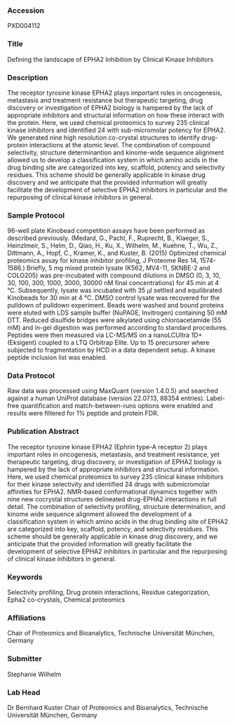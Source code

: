 ### Accession
PXD004112

### Title
Defining the landscape of EPHA2 Inhibition by Clinical Kinase Inhibitors

### Description
The receptor tyrosine kinase EPHA2 plays important roles in oncogenesis, metastasis and treatment resistance but therapeutic targeting, drug discovery or investigation of EPHA2 biology is hampered by the lack of appropriate inhibitors and structural information on how these interact with the protein. Here, we used chemical proteomics to survey 235 clinical kinase inhibitors and identified 24 with sub-micromolar potency for EPHA2. We generated nine high resolution co-crystal structures to identify drug-protein interactions at the atomic level. The combination of compound selectivity, structure determinantion and kinome-wide sequence alignment allowed us to develop a classification system in which amino acids in the drug binding site are categorized into key, scaffold, potency and selectivity residues. This scheme should be generally applicable in kinase drug discovery and we anticipate that the provided information will greatly facilitate the development of selective EPHA2 inhibitors in particular and the repurposing of clinical kinase inhibitors in general.

### Sample Protocol
96-well plate Kinobead competition assays have been performed as described previously. (Medard, G., Pachl, F., Ruprecht, B., Klaeger, S., Heinzlmeir, S., Helm, D., Qiao, H., Ku, X., Wilhelm, M., Kuehne, T., Wu, Z., Dittmann, A., Hopf, C., Kramer, K., and Kuster, B. (2015) Optimized chemical proteomics assay for kinase inhibitor profiling, J Proteome Res 14, 1574-1586.) Briefly, 5 mg mixed protein lysate (K562, MV4-11, SKNBE-2 and COLO205) was pre-incubated with compound dilutions in DMSO (0, 3, 10, 30, 100, 300, 1000, 3000, 30000 nM final concentrations) for 45 min at 4 °C. Subsequently, lysate was incubated with 35 μl settled and equilibrated Kinobeads for 30 min at 4 °C. DMSO control lysate was recovered for the pulldown of pulldown experiment. Beads were washed and bound proteins were eluted with LDS sample buffer (NuPAGE, Invitrogen) containing 50 mM DTT. Reduced disulfide bridges were alkylated using chloroacetamide (55 mM) and in-gel digestion was performed according to standard procedures. Peptides were then measured via LC-MS/MS on a nanoLCUltra 1D+ (Eksigent) coupled to a LTQ Orbitrap Elite. Up to 15 precursorer where subjected to fragmentation by HCD in a data dependent setup. A kinase peptide inclusion list was enabled.

### Data Protocol
Raw data was processed using MaxQuant (version 1.4.0.5) and searched against a human UniProt database (version 22.07.13, 88354 entries). Label-free quantification and match-between-runs options were enabled and results were filtered for 1% peptide and protein FDR.

### Publication Abstract
The receptor tyrosine kinase EPHA2 (Ephrin type-A receptor 2) plays important roles in oncogenesis, metastasis, and treatment resistance, yet therapeutic targeting, drug discovery, or investigation of EPHA2 biology is hampered by the lack of appropriate inhibitors and structural information. Here, we used chemical proteomics to survey 235 clinical kinase inhibitors for their kinase selectivity and identified 24 drugs with submicromolar affinities for EPHA2. NMR-based conformational dynamics together with nine new cocrystal structures delineated drug-EPHA2 interactions in full detail. The combination of selectivity profiling, structure determination, and kinome wide sequence alignment allowed the development of a classification system in which amino acids in the drug binding site of EPHA2 are categorized into key, scaffold, potency, and selectivity residues. This scheme should be generally applicable in kinase drug discovery, and we anticipate that the provided information will greatly facilitate the development of selective EPHA2 inhibitors in particular and the repurposing of clinical kinase inhibitors in general.

### Keywords
Selectivity profiling, Drug protein interactions, Residue categorization, Epha2 co-crystals, Chemical proteomics

### Affiliations
Chair of Proteomics and Bioanalytics, Technische Universität München, Germany

### Submitter
Stephanie Wilhelm 

### Lab Head
Dr Bernhard Kuster
Chair of Proteomics and Bioanalytics, Technische Universität München, Germany


